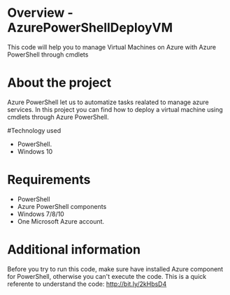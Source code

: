 # Overview - AzurePowerShellDeployVM
This code will help you to manage Virtual Machines on Azure with Azure PowerShell through cmdlets

# About the project

Azure PowerShell let us to automatize tasks realated to manage azure services. In this project you can find how to deploy a virtual machine using cmdlets through Azure PowerShell.

#Technology used

* PowerShell.
* Windows 10

# Requirements

* PowerShell
* Azure PowerShell components
* Windows 7/8/10
* One Microsoft Azure account.

# Additional information

Before you try to run this code, make sure have installed Azure component for PowerShell, otherwise you can't execute the code. 
This is a quick referente to understand the code: http://bit.ly/2kHbsD4
